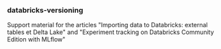 ### databricks-versioning
Support material for the articles "Importing data to Databricks: external tables et Delta Lake" and "Experiment tracking on Databricks Community Edition with MLflow"
